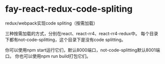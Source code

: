 # fay-react-redux-code-spliting
redux/webpack实现code spliting（按需加载）

三种按需加载的方式，分别在react、react-rr4、react-rr4-redux中。
每个目录下都有not-code-splitting，这个目录下是没有code splitting。

你可以使用npm start运行它们，默认8000端口，not-code-splitting默认8001端口。
你也可以使用npm run build打包它们。
